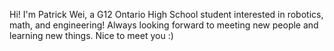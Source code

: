 Hi! I'm Patrick Wei, a G12 Ontario High School student interested in robotics, math, and engineering! Always looking forward to meeting new people and learning new things. Nice to meet you :)

<!---
349lolol/349lolol is a ✨ special ✨ repository because its `README.md` (this file) appears on your GitHub profile.
You can click the Preview link to take a look at your changes.
--->
